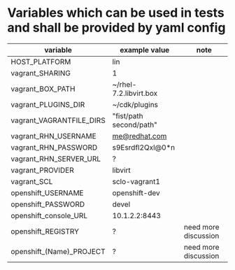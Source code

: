 Variables which can be used in tests and shall be provided by yaml config
=========================================================================

| variable                  |   example value                 | note
| --------------------------|---------------------------------|----------------
| HOST_PLATFORM             |         lin                       |
| vagrant_SHARING           |        1                          |
| vagrant_BOX_PATH          |       ~/rhel-7.2.libvirt.box      |
| vagrant_PLUGINS_DIR       |        ~/cdk/plugins              |
| vagrant_VAGRANTFILE_DIRS  |        "fist/path second/path"    |
| vagrant_RHN_USERNAME      |        me@redhat.com              |
| vagrant_RHN_PASSWORD      |        s9Esrdfl2Qxl@0*n           |
| vagrant_RHN_SERVER_URL    |       ?                           |
| vagrant_PROVIDER          |        libvirt                    |
| vagrant_SCL               |        sclo-vagrant1              |
| openshift_USERNAME        |        openshift-dev              |
| openshift_PASSWORD        |        devel                      |
| openshift_console_URL     |       10.1.2.2:8443               |
| openshift_REGISTRY        |       ?                           | need more discussion
| openshift_(Name)_PROJECT  |       ?                           | need more discussion

